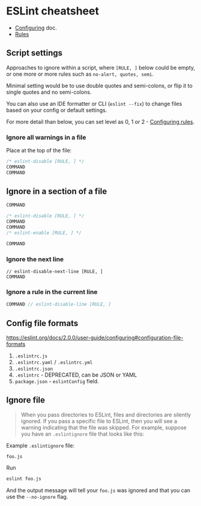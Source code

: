 # ESLint cheatsheet

- [Configuring](https://eslint.org/docs/user-guide/configuring) doc.
- [Rules](https://eslint.org/docs/rules/)


## Script settings

Approaches to ignore within a script, where `[RULE, ]` below could be empty, or one more or more rules such as `no-alert, quotes, semi`.

Minimal setting would be to use double quotes and semi-colons, or flip it to single quotes and no semi-colons.

You can also use an IDE formatter or CLI (`eslint --fix`) to change files based on your config or default settings.

For more detail than below, you can set level as 0, 1 or 2 - [Configuring rules](https://eslint.org/docs/user-guide/configuring.html#configuring-rules).


### Ignore all warnings in a file

Place at the top of the file:

```javascript
/* eslint-disable [RULE, ] */
COMMAND
COMMAND
```

## Ignore in a section of a file

```javascript
COMMAND

/* eslint-disable [RULE, ] */
COMMAND
COMMAND
/* eslint-enable [RULE, ] */

COMMAND
```

### Ignore the next line

```
// eslint-disable-next-line [RULE, ]
COMMAND
```

### Ignore a rule in the current line

```javascript
COMMAND // eslint-disable-line [RULE, ]
```

## Config file formats

https://eslint.org/docs/2.0.0/user-guide/configuring#configuration-file-formats

1.  `.eslintrc.js`
2.  `.eslintrc.yaml` / `.eslintrc.yml`
4.  `.eslintrc.json`
5.  `.eslintrc` - DEPRECATED, can be JSON or YAML
6.  `package.json` - `eslintConfig` field.


## Ignore file

> When you pass directories to ESLint, files and directories are silently ignored. If you pass a specific file to ESLint, then you will see a warning indicating that the file was skipped. For example, suppose you have an `.eslintignore` file that looks like this:
>

Example `.eslintignore` file:

```
foo.js
```

Run

```sh
eslint foo.js
```
And the output message will tell your `foo.js` was ignored and that you can use the `--no-ignore` flag.
<!--stackedit_data:
eyJoaXN0b3J5IjpbLTY0NTc3NDkwNV19
-->